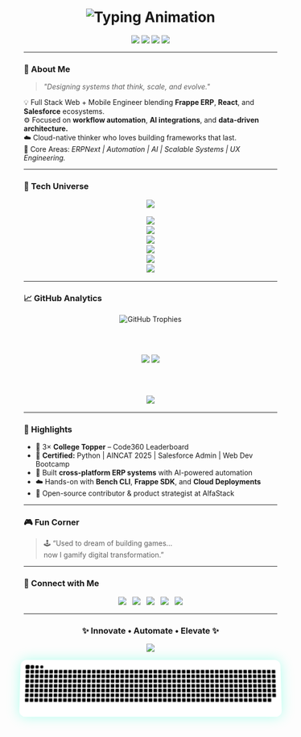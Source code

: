 <!-- 💠 ARYAN BARDE | FUTURISTIC DEVELOPER PORTFOLIO -->
<!-- Theme: Glass Gradient | Palette: Cyan x Mint -->

<h1 align="center">
  <img src="https://readme-typing-svg.herokuapp.com?font=Orbitron&weight=700&size=30&duration=2500&pause=800&color=00C9FF&center=true&vCenter=true&width=800&lines=Hi+there+👋,+I'm+Aryan+Barde;Full+Stack+Engineer+⚙️+Frappe+%7C+ERPNext+%7C+Salesforce;Building+Smart+Systems+with+Cloud+%26+AI" alt="Typing Animation" />
</h1>

<p align="center">
  <a href="https://bento.me/aryanbarde80"><img src="https://img.shields.io/badge/🌐%20Portfolio-bento.me%2Faryanbarde80-00C9FF?style=for-the-badge&logo=vercel&logoColor=white"></a>
  <a href="mailto:aryanbarde80@gmail.com"><img src="https://img.shields.io/badge/✉️%20Email-aryanbarde80%40gmail.com-92FE9D?style=for-the-badge&logo=gmail&logoColor=black"></a>
  <a href="https://linkedin.com/in/aryanbarde80"><img src="https://img.shields.io/badge/LinkedIn-00A0DC?style=for-the-badge&logo=linkedin&logoColor=white"></a>
  <a href="https://x.com/aryan62505"><img src="https://img.shields.io/badge/X-000000?style=for-the-badge&logo=x&logoColor=white"></a>
</p>

---

### 🧭 About Me
> _"Designing systems that think, scale, and evolve."_

💡 Full Stack Web + Mobile Engineer blending **Frappe ERP**, **React**, and **Salesforce** ecosystems.  
⚙️ Focused on **workflow automation**, **AI integrations**, and **data-driven architecture.**  
☁️ Cloud-native thinker who loves building frameworks that last.  
🎯 Core Areas: *ERPNext | Automation | AI | Scalable Systems | UX Engineering.*

---

### 🧩 Tech Universe

<p align="center">
  <img src="https://skillicons.dev/icons?i=react,nextjs,nodejs,flutter,python,cpp,tailwind,postgres,mongodb,docker,linux,git,salesforce,vercel&theme=light" />
</p>

<div align="center">

<img src="https://img.shields.io/badge/Frappe%20%7C%20ERPNext-Apps%20%7C%20Hooks%20%7C%20Doctypes-00C9FF?style=for-the-badge&logo=frappe&logoColor=white"><br>
<img src="https://img.shields.io/badge/Salesforce-Apex%20%7C%20LWC%20%7C%20Flows-00A1E0?style=for-the-badge&logo=salesforce&logoColor=white"><br>
<img src="https://img.shields.io/badge/Frontend-React%20%7C%20Next.js%20%7C%20Tailwind-61DAFB?style=for-the-badge&logo=react&logoColor=black"><br>
<img src="https://img.shields.io/badge/Backend-Node.js%20%7C%20Express-3C873A?style=for-the-badge&logo=node.js&logoColor=white"><br>
<img src="https://img.shields.io/badge/Databases-PostgreSQL%20%7C%20MongoDB%20%7C%20Firebase-336791?style=for-the-badge&logo=postgresql&logoColor=white"><br>
<img src="https://img.shields.io/badge/DevOps-Docker%20%7C%20Bench%20CLI%20%7C%20Ubuntu-2496ED?style=for-the-badge&logo=docker&logoColor=white">

</div>

---

### 📈 GitHub Analytics

<div align="center">

<img src="https://github-profile-trophy.vercel.app/?username=aryanbarde80&theme=algolia&margin-w=10&no-frame=true&row=1&column=6" alt="GitHub Trophies"/>

<br><br>

<img src="https://github-readme-stats.vercel.app/api?username=aryanbarde80&show_icons=true&theme=transparent&title_color=00C9FF&icon_color=92FE9D&text_color=E6EDF3&hide_border=true" height="165" />
<img src="https://github-readme-stats.vercel.app/api/top-langs/?username=aryanbarde80&layout=compact&theme=transparent&title_color=92FE9D&text_color=E6EDF3&hide_border=true" height="165"/>

<br><br>

<img src="https://github-readme-streak-stats.herokuapp.com?user=aryanbarde80&theme=transparent&fire=92FE9D&ring=00C9FF&currStreakLabel=92FE9D&sideNums=E6EDF3&hide_border=true" height="165" />

</div>

---

### 🏅 Highlights
- 🧠 3× **College Topper** – Code360 Leaderboard  
- 🧩 **Certified:** Python | AINCAT 2025 | Salesforce Admin | Web Dev Bootcamp  
- 💼 Built **cross-platform ERP systems** with AI-powered automation  
- ☁️ Hands-on with **Bench CLI**, **Frappe SDK**, and **Cloud Deployments**  
- 🚀 Open-source contributor & product strategist at AlfaStack  

---

### 🎮 Fun Corner
> 🕹️ “Used to dream of building games…  
> now I gamify digital transformation.”

---

### 🤝 Connect with Me

<p align="center">
  <a href="https://linkedin.com/in/aryanbarde80"><img src="https://img.icons8.com/?size=64&id=13930&format=png" height="40" /></a>&nbsp;&nbsp;
  <a href="https://x.com/aryan62505"><img src="https://img.icons8.com/?size=64&id=LoL4bFzqmAa0&format=png" height="40" /></a>&nbsp;&nbsp;
  <a href="https://leetcode.com/aryanbarde80"><img src="https://img.icons8.com/?size=64&id=wDGo581Ea5EJ&format=png" height="40" /></a>&nbsp;&nbsp;
  <a href="https://www.hackerrank.com/aryanbarde80"><img src="https://img.icons8.com/?size=64&id=4Gg6ERkGudnT&format=png" height="40" /></a>&nbsp;&nbsp;
  <a href="https://bento.me/aryanbarde80"><img src="https://img.icons8.com/?size=64&id=9sK5tUz8G7jO&format=png" height="40" /></a>
</p>

---

<h3 align="center">✨ Innovate • Automate • Elevate ✨</h3>

<p align="center">
  <img src="https://capsule-render.vercel.app/api?type=waving&height=100&color=gradient&customColorList=0,2,3,5,30&section=footer" />
</p>

<!-- 🐍 3D Contribution Snake -->
<p align="center">
  <img src="https://github.com/Platane/snk/raw/output/github-contribution-grid-snake.svg" alt="3D Contribution Snake" style="max-width: 100%; border-radius: 12px; box-shadow: 0 0 25px rgba(0,255,200,0.3); transform: perspective(1000px) rotateX(6deg) scale(1.03);" />
</p>
